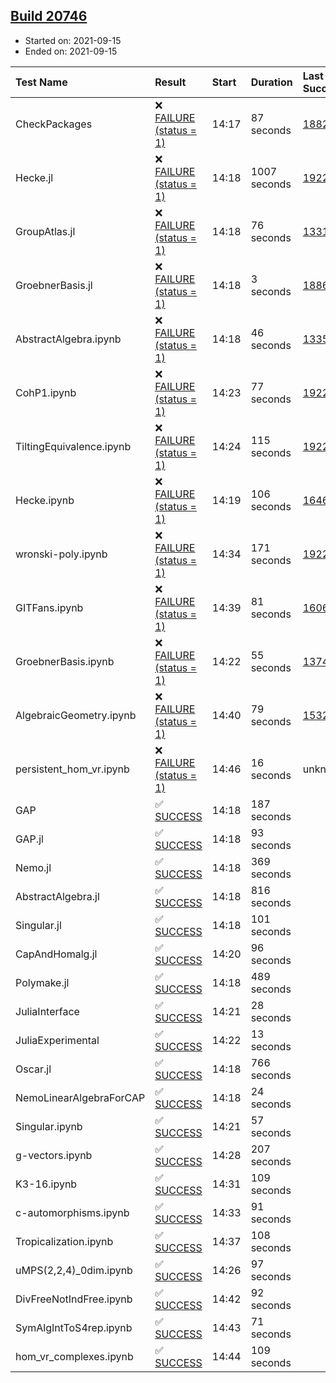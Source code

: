 ## [Build 20746](https://oscarci.mathematik.uni-kl.de/job/oscar/20746/)

* Started on: 2021-09-15
* Ended on: 2021-09-15

| Test Name    | Result | Start | Duration | Last Success | First Failure |
|:-------------|:-------|:------|:---------|:-------------|:--------------|
| CheckPackages | ❌ [FAILURE (status = 1)](https://oscarci.mathematik.uni-kl.de/job/oscar/20746/artifact/logs/build-20746/CheckPackages.log) | 14:17 | 87 seconds | [18822](https://oscarci.mathematik.uni-kl.de/job/oscar/18822/) | [18823](https://oscarci.mathematik.uni-kl.de/job/oscar/18823/) |
| Hecke.jl | ❌ [FAILURE (status = 1)](https://oscarci.mathematik.uni-kl.de/job/oscar/20746/artifact/logs/build-20746/Hecke.jl.log) | 14:18 | 1007 seconds | [19222](https://oscarci.mathematik.uni-kl.de/job/oscar/19222/) | [20152](https://oscarci.mathematik.uni-kl.de/job/oscar/20152/) |
| GroupAtlas.jl | ❌ [FAILURE (status = 1)](https://oscarci.mathematik.uni-kl.de/job/oscar/20746/artifact/logs/build-20746/GroupAtlas.jl.log) | 14:18 | 76 seconds | [13311](https://oscarci.mathematik.uni-kl.de/job/oscar/13311/) | [13312](https://oscarci.mathematik.uni-kl.de/job/oscar/13312/) |
| GroebnerBasis.jl | ❌ [FAILURE (status = 1)](https://oscarci.mathematik.uni-kl.de/job/oscar/20746/artifact/logs/build-20746/GroebnerBasis.jl.log) | 14:18 | 3 seconds | [18864](https://oscarci.mathematik.uni-kl.de/job/oscar/18864/) | [18865](https://oscarci.mathematik.uni-kl.de/job/oscar/18865/) |
| AbstractAlgebra.ipynb | ❌ [FAILURE (status = 1)](https://oscarci.mathematik.uni-kl.de/job/oscar/20746/artifact/logs/build-20746/AbstractAlgebra.ipynb.log) | 14:18 | 46 seconds | [13355](https://oscarci.mathematik.uni-kl.de/job/oscar/13355/) | [13356](https://oscarci.mathematik.uni-kl.de/job/oscar/13356/) |
| CohP1.ipynb | ❌ [FAILURE (status = 1)](https://oscarci.mathematik.uni-kl.de/job/oscar/20746/artifact/logs/build-20746/CohP1.ipynb.log) | 14:23 | 77 seconds | [19222](https://oscarci.mathematik.uni-kl.de/job/oscar/19222/) | [20152](https://oscarci.mathematik.uni-kl.de/job/oscar/20152/) |
| TiltingEquivalence.ipynb | ❌ [FAILURE (status = 1)](https://oscarci.mathematik.uni-kl.de/job/oscar/20746/artifact/logs/build-20746/TiltingEquivalence.ipynb.log) | 14:24 | 115 seconds | [19222](https://oscarci.mathematik.uni-kl.de/job/oscar/19222/) | [20152](https://oscarci.mathematik.uni-kl.de/job/oscar/20152/) |
| Hecke.ipynb | ❌ [FAILURE (status = 1)](https://oscarci.mathematik.uni-kl.de/job/oscar/20746/artifact/logs/build-20746/Hecke.ipynb.log) | 14:19 | 106 seconds | [16463](https://oscarci.mathematik.uni-kl.de/job/oscar/16463/) | [16464](https://oscarci.mathematik.uni-kl.de/job/oscar/16464/) |
| wronski-poly.ipynb | ❌ [FAILURE (status = 1)](https://oscarci.mathematik.uni-kl.de/job/oscar/20746/artifact/logs/build-20746/wronski-poly.ipynb.log) | 14:34 | 171 seconds | [19222](https://oscarci.mathematik.uni-kl.de/job/oscar/19222/) | [20152](https://oscarci.mathematik.uni-kl.de/job/oscar/20152/) |
| GITFans.ipynb | ❌ [FAILURE (status = 1)](https://oscarci.mathematik.uni-kl.de/job/oscar/20746/artifact/logs/build-20746/GITFans.ipynb.log) | 14:39 | 81 seconds | [16068](https://oscarci.mathematik.uni-kl.de/job/oscar/16068/) | [16069](https://oscarci.mathematik.uni-kl.de/job/oscar/16069/) |
| GroebnerBasis.ipynb | ❌ [FAILURE (status = 1)](https://oscarci.mathematik.uni-kl.de/job/oscar/20746/artifact/logs/build-20746/GroebnerBasis.ipynb.log) | 14:22 | 55 seconds | [13748](https://oscarci.mathematik.uni-kl.de/job/oscar/13748/) | [13749](https://oscarci.mathematik.uni-kl.de/job/oscar/13749/) |
| AlgebraicGeometry.ipynb | ❌ [FAILURE (status = 1)](https://oscarci.mathematik.uni-kl.de/job/oscar/20746/artifact/logs/build-20746/AlgebraicGeometry.ipynb.log) | 14:40 | 79 seconds | [15322](https://oscarci.mathematik.uni-kl.de/job/oscar/15322/) | [15323](https://oscarci.mathematik.uni-kl.de/job/oscar/15323/) |
| persistent_hom_vr.ipynb | ❌ [FAILURE (status = 1)](https://oscarci.mathematik.uni-kl.de/job/oscar/20746/artifact/logs/build-20746/persistent_hom_vr.ipynb.log) | 14:46 | 16 seconds | unknown | unknown |
| GAP | ✅ [SUCCESS](https://oscarci.mathematik.uni-kl.de/job/oscar/20746/artifact/logs/build-20746/GAP.log) | 14:18 | 187 seconds |  |  |
| GAP.jl | ✅ [SUCCESS](https://oscarci.mathematik.uni-kl.de/job/oscar/20746/artifact/logs/build-20746/GAP.jl.log) | 14:18 | 93 seconds |  |  |
| Nemo.jl | ✅ [SUCCESS](https://oscarci.mathematik.uni-kl.de/job/oscar/20746/artifact/logs/build-20746/Nemo.jl.log) | 14:18 | 369 seconds |  |  |
| AbstractAlgebra.jl | ✅ [SUCCESS](https://oscarci.mathematik.uni-kl.de/job/oscar/20746/artifact/logs/build-20746/AbstractAlgebra.jl.log) | 14:18 | 816 seconds |  |  |
| Singular.jl | ✅ [SUCCESS](https://oscarci.mathematik.uni-kl.de/job/oscar/20746/artifact/logs/build-20746/Singular.jl.log) | 14:18 | 101 seconds |  |  |
| CapAndHomalg.jl | ✅ [SUCCESS](https://oscarci.mathematik.uni-kl.de/job/oscar/20746/artifact/logs/build-20746/CapAndHomalg.jl.log) | 14:20 | 96 seconds |  |  |
| Polymake.jl | ✅ [SUCCESS](https://oscarci.mathematik.uni-kl.de/job/oscar/20746/artifact/logs/build-20746/Polymake.jl.log) | 14:18 | 489 seconds |  |  |
| JuliaInterface | ✅ [SUCCESS](https://oscarci.mathematik.uni-kl.de/job/oscar/20746/artifact/logs/build-20746/JuliaInterface.log) | 14:21 | 28 seconds |  |  |
| JuliaExperimental | ✅ [SUCCESS](https://oscarci.mathematik.uni-kl.de/job/oscar/20746/artifact/logs/build-20746/JuliaExperimental.log) | 14:22 | 13 seconds |  |  |
| Oscar.jl | ✅ [SUCCESS](https://oscarci.mathematik.uni-kl.de/job/oscar/20746/artifact/logs/build-20746/Oscar.jl.log) | 14:18 | 766 seconds |  |  |
| NemoLinearAlgebraForCAP | ✅ [SUCCESS](https://oscarci.mathematik.uni-kl.de/job/oscar/20746/artifact/logs/build-20746/NemoLinearAlgebraForCAP.log) | 14:18 | 24 seconds |  |  |
| Singular.ipynb | ✅ [SUCCESS](https://oscarci.mathematik.uni-kl.de/job/oscar/20746/artifact/logs/build-20746/Singular.ipynb.log) | 14:21 | 57 seconds |  |  |
| g-vectors.ipynb | ✅ [SUCCESS](https://oscarci.mathematik.uni-kl.de/job/oscar/20746/artifact/logs/build-20746/g-vectors.ipynb.log) | 14:28 | 207 seconds |  |  |
| K3-16.ipynb | ✅ [SUCCESS](https://oscarci.mathematik.uni-kl.de/job/oscar/20746/artifact/logs/build-20746/K3-16.ipynb.log) | 14:31 | 109 seconds |  |  |
| c-automorphisms.ipynb | ✅ [SUCCESS](https://oscarci.mathematik.uni-kl.de/job/oscar/20746/artifact/logs/build-20746/c-automorphisms.ipynb.log) | 14:33 | 91 seconds |  |  |
| Tropicalization.ipynb | ✅ [SUCCESS](https://oscarci.mathematik.uni-kl.de/job/oscar/20746/artifact/logs/build-20746/Tropicalization.ipynb.log) | 14:37 | 108 seconds |  |  |
| uMPS(2,2,4)_0dim.ipynb | ✅ [SUCCESS](https://oscarci.mathematik.uni-kl.de/job/oscar/20746/artifact/logs/build-20746/uMPS-2-2-4-_0dim.ipynb.log) | 14:26 | 97 seconds |  |  |
| DivFreeNotIndFree.ipynb | ✅ [SUCCESS](https://oscarci.mathematik.uni-kl.de/job/oscar/20746/artifact/logs/build-20746/DivFreeNotIndFree.ipynb.log) | 14:42 | 92 seconds |  |  |
| SymAlgIntToS4rep.ipynb | ✅ [SUCCESS](https://oscarci.mathematik.uni-kl.de/job/oscar/20746/artifact/logs/build-20746/SymAlgIntToS4rep.ipynb.log) | 14:43 | 71 seconds |  |  |
| hom_vr_complexes.ipynb | ✅ [SUCCESS](https://oscarci.mathematik.uni-kl.de/job/oscar/20746/artifact/logs/build-20746/hom_vr_complexes.ipynb.log) | 14:44 | 109 seconds |  |  |
